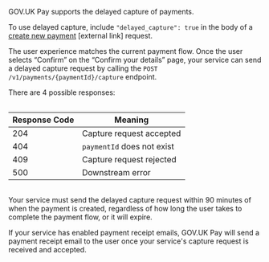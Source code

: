 GOV.UK Pay supports the delayed capture of payments.

To use delayed capture, include `"delayed_capture": true` in the body of a [create new payment](https://gds-payments.gelato.io/api-explorer/gov-uk-pay-api/versions/1.0.2/general/create-new-payment) [external link] request.

The user experience matches the current payment flow. Once the user selects “Confirm” on the “Confirm your details” page, your service can send a delayed capture request by calling the `POST /v1/payments/{paymentId}/capture` endpoint.

There are 4 possible responses:

<div style="height:1px;font-size:1px;">&nbsp;</div>

| Response Code  | Meaning                    |
| -------------- | -------------------------- |
|204             | Capture request accepted   |
|404             | `paymentId` does not exist |
|409             | Capture request rejected   |
|500             | Downstream error           |

<div style="height:1px;font-size:1px;">&nbsp;</div>

Your service must send the delayed capture request within 90 minutes of when the payment is created, regardless of how long the user takes to complete the payment flow, or it will expire.

If your service has enabled payment receipt emails, GOV.UK Pay will send a payment receipt email to the user once your service's capture request is received and accepted.
